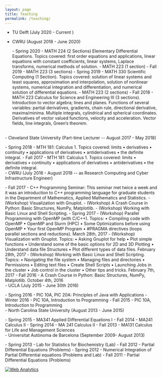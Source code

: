 ```yaml
---
layout: page
title: Teaching
permalink: /teaching/
---
```

- TU Delft (July 2020 - Current )

- CWRU (August 2018 - June 2020)
    <p>
    - Spring 2020
        - MATH 224 (2 Sections) Elementary Differential Equations. Topics covered: first order equations and applications, linear equations with constant coefficients, linear systems, Laplace transforms, numerical methods of solution.
        - MATH 223 (1 section)
    - Fall 2019
        - MATH 223 (3 sections)
    - Spring 2019
        - MATH 330 Scientific Computing (1 Section). Topics covered: solution of linear systems and least squares, approximation and interpolation, solution of nonlinear systems, numerical integration and differentiation, and numerical solution of differential equations.
        - MATH 223 (2 sections)
    - Fall 2018 
        - MATH 223 Calculus for Science and Engineering III (3 sections). Introduction to vector algebra; lines and planes. Functions of several variables: partial derivatives, gradients, chain rule, directional derivative, maxima/minima. Multiple integrals, cylindrical and spherical coordinates. Derivatives of vector valued functions, velocity and acceleration. Vector fields, line integrals, Green’s theorem.

<br>
- Cleveland State University (Part-time Lecturer -- August 2017 - May 2018)
    <p>
    - Spring 2018
        - MTH 181: Calculus 1. Topics covered: limits • derivatives • continuity • applications of derivatives • antiderivatives • the definite integral.
    - Fall 2017
        - MTH 181: Calculus 1. Topics covered: limits • derivatives • continuity • applications of derivatives • antiderivatives • the definite integral.

<br>
- CWRU (July 2016 - August 2018 -- as Research Computing and Cyber Infrastructure Engineer)
    <p>
    - Fall 2017
        - C++ Programming Seminar: This seminar met twice a week and it was an introduction to C++ programming language for graduate students in the Department of Mathematics, Applied Mathematics and Statistics.
        - (Workshop) Visualization with Gnuplot.
        - (Workshop) A Crash Course in Python: Basic Structures, NumPy, Matplotlib.
        - (Workshop) Working with Basic Linux and Shell Scripting.
    - Spring 2017 
        - (Workshop) Parallel Programming with OpenMP (with C/C++). Topics: • Compiling code with OpenMP • OpenMP and Slurm (HPC) • Some Optimizations before using OpenMP • Your first OpenMP Program • #PRAGMA directives (loops parallel sections and reductions). March 28th, 2017
        - (Workshop) Visualization with Gnuplot. Topics: • Asking Gnuplot for help • Plot simple functions • Understand some of the basic options for 2D and 3D Plotting • Understand data file Structures • Plot different types of data files. February 28th, 2017 
        - (Workshop) Working with Basic Linux and Shell Scripting. Topics: • Navigating the file system • Managing files and directories • Permissions • Editing text files • Create Shell Scripts • Launching Jobs in the cluster • Job control in the cluster • Other tips and tricks. February 7th, 2017
    - Fall 2016
        - A Crash Course in Python: Basic Structures, NumPy, Matplotlib. October 4th, 2016

<br>
- UCLA (July 2015 - June 30th 2016)
    <p>
    - Spring 2016 - PIC 10A, PIC 20A: Principles of Java with Applications
    - Winter 2016 - PIC 10A, Introduction to Programming
    - Fall 2015 - PIC 10A, Introduction to Programming

<br>
- North Carolina State University (August 2013 - June 2015)
    <p>
    - Spring 2015 - MA341 Applied Differential Equations I
    - Fall 2014 - MA241 Calculus II
    - Spring 2014 - MA 241 Calculus II
    - Fall 2013 - MA131 Calculus for Life and Management Sciences

<br>
- Universitat Autònoma de Barcelona (September 2009- August 2013)
    <p>
    - Spring 2013 - Lab for Statistics for Biochemistry (Lab)
    - Fall 2012 - Partial Differential Equations (Problems)
    - Spring 2012 - Numerical Integration of Partial Differential equations (Problems and Lab)
    - Fall 2011 - Partial Differential Equations (Problems)

<!-- Default Statcounter code for Pàgina Personal
https://dbalague.github.io/personal -->
<script type="text/javascript">
var sc_project=12366162; 
var sc_invisible=1; 
var sc_security="fa1c017b"; 
</script>
<script type="text/javascript"
src="https://www.statcounter.com/counter/counter.js"
async></script>
<noscript><div class="statcounter"><a title="Web Analytics"
href="https://statcounter.com/" target="_blank"><img
class="statcounter"
src="https://c.statcounter.com/12366162/0/fa1c017b/1/"
alt="Web Analytics"></a></div></noscript>
<!-- End of Statcounter Code -->